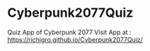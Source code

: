 # Cyberpunk2077Quiz
Quiz App of Cyberpunk 2077 
Visit App at : https://richigro.github.io/Cyberpunk2077Quiz/

